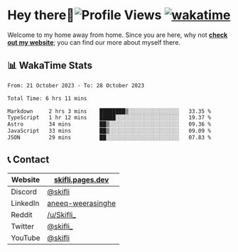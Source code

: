 # Hey there:wave:![Profile Views](https://komarev.com/ghpvc/?username=skifli) [![wakatime](https://wakatime.com/badge/user/b4317b02-0c6d-457b-82a4-a448b8a8d1df.svg)](https://wakatime.com/@b4317b02-0c6d-457b-82a4-a448b8a8d1df)

Welcome to my home away from home. Since you are here, why not [**check out my website**](https://skifli.pages.dev); you can find our more about myself there.

## 📊 WakaTime Stats

<!--START_SECTION:waka-->

```txt
From: 21 October 2023 - To: 28 October 2023

Total Time: 6 hrs 11 mins

Markdown     2 hrs 3 mins    ████████▒░░░░░░░░░░░░░░░░   33.35 %
TypeScript   1 hr 12 mins    █████░░░░░░░░░░░░░░░░░░░░   19.37 %
Astro        34 mins         ██▒░░░░░░░░░░░░░░░░░░░░░░   09.36 %
JavaScript   33 mins         ██▒░░░░░░░░░░░░░░░░░░░░░░   09.09 %
JSON         29 mins         ██░░░░░░░░░░░░░░░░░░░░░░░   07.83 %
```

<!--END_SECTION:waka-->

## 📞 Contact

| Website  | [skifli.pages.dev](https://skifli.pages.dev)                       |
|----------|--------------------------------------------------------------------|
| Discord  | [@skifli](https://discord.com/users/1072069875993956372)           |
| LinkedIn | [aneeq-weerasinghe](https://www.linkedin.com/in/aneeq-weerasinghe) |
| Reddit   | [/u/Skifli_](https://www.reddit.com/user/skifli_)                  |
| Twitter  | [@skifli_](https://twitter.com/@skifli_)                           |
| YouTube  | [@skifli](https://www.youtube.com/channel/@skifli)                 |
